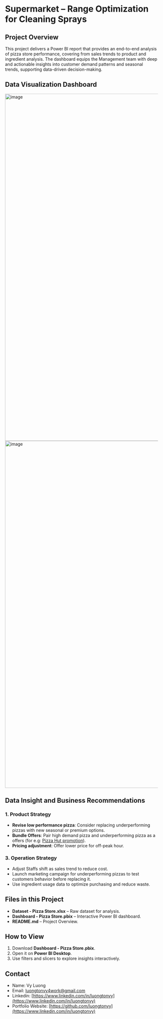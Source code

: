 # Supermarket – Range Optimization for Cleaning Sprays

## Project Overview

This project delivers a Power BI report that provides an end-to-end analysis of pizza store performance, covering from sales trends to product and ingredient analysis. The dashboard equips the Management team with deep and actionable insights into customer demand patterns and seasonal trends, supporting data-driven decision-making.

## Data Visualization Dashboard

<img width="2045" height="1145" alt="image" src="https://github.com/user-attachments/assets/b135c398-09ac-4388-bc04-b6413431afd5" />
<img width="2045" height="1145" alt="image" src="https://github.com/user-attachments/assets/e056da4d-2a12-4319-a044-090214e23a34" />

## Data Insight and Business Recommendations
### 1. Product Strategy
- **Revise low performance pizza**: Consider replacing underperforming pizzas with new seasonal or premium options.
- **Bundle Offers**: Pair high demand pizza and underperforming pizza as a offers (for e.g: [Pizza Hut promotion](https://www.pizzahut.com.au/pizza-meals/2-large-pizzas--2-sides-2595-pick-up--3295-delivered-5095671)).
- **Pricing adjustment**: Offer lower price for off-peak hour.

### 3. Operation Strategy
- Adjust Staffs shift as sales trend to reduce cost.
- Launch marketing campaign for underperforming pizzas to test customers behavior before replacing it.
- Use ingredient usage data to optimize purchasing and reduce waste.

## Files in this Project

- **Dataset - Pizza Store.xlsx** – Raw dataset for analysis.
- **Dashboard - Pizza Store.pbix** – Interactive Power BI dashboard.
- **README.md** – Project Overview.

## How to View

1. Download **Dashboard - Pizza Store.pbix**.
2. Open it on **Power BI Desktop**.
3. Use filters and slicers to explore insights interactively.

## Contact

- Name: Vy Luong
- Email: [luongtonvy4work@gmail.com](mailto:luongtonvy4work@gmail.com)
- Linkedin: [https://www.linkedin.com/in/luongtonvy](https://www.linkedin.com/in/luongtonvy)
- Portfolio Website: [https://github.com/luongtonvy](https://www.linkedin.com/in/luongtonvy)

